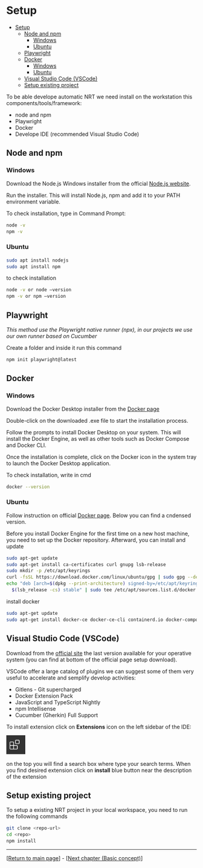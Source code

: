 # Setup

- [Setup](#setup)
  - [Node and npm](#node-and-npm)
    - [Windows](#windows)
    - [Ubuntu](#ubuntu)
  - [Playwright](#playwright)
  - [Docker](#docker)
    - [Windows](#windows-1)
    - [Ubuntu](#ubuntu-1)
  - [Visual Studio Code (VSCode)](#visual-studio-code-vscode)
  - [Setup existing project](#setup-existing-project)


To be able develope automatic NRT we need install on the workstation this components/tools/framework:

* node and npm
* Playwright
* Docker
* Develope IDE (recommended Visual Studio Code)

## Node and npm

### Windows

Download the Node.js Windows installer from the official [Node.js website](https://nodejs.org/en/download/).

Run the installer. This will install Node.js, npm and add it to your PATH environment variable.

To check installation, type in Command Prompt:
```sh
node -v
npm -v
```
### Ubuntu

```sh
sudo apt install nodejs
sudo apt install npm
```

to check installation

```sh
node -v or node –version
npm -v or npm –version
```

## Playwright
*This method use the Playwright native runner (npx), in our projects we use our own runner based on Cucumber*

Create a folder and inside it run this command

```sh
npm init playwright@latest
```

## Docker

### Windows

Download the Docker Desktop installer from the [Docker page](https://www.docker.com/products/docker-desktop)

Double-click on the downloaded .exe file to start the installation process.

Follow the prompts to install Docker Desktop on your system. This will install the Docker Engine, as well as other tools such as Docker Compose and Docker CLI.

Once the installation is complete, click on the Docker icon in the system tray to launch the Docker Desktop application.

To check installation, write in cmd

```sh
docker --version
```

### Ubuntu

Follow instruction on official [Docker page](https://docs.docker.com/engine/install/ubuntu/). Below you can find a cndensed version.

Before you install Docker Engine for the first time on a new host machine, you need to set up the Docker repository. Afterward, you can install and update 

```sh
sudo apt-get update
sudo apt-get install ca-certificates curl gnupg lsb-release
sudo mkdir -p /etc/apt/keyrings
curl -fsSL https://download.docker.com/linux/ubuntu/gpg | sudo gpg --dearmor -o /etc/apt/keyrings/docker.gpg
echo "deb [arch=$(dpkg --print-architecture) signed-by=/etc/apt/keyrings/docker.gpg] https://download.docker.com/linux/ubuntu \
  $(lsb_release -cs) stable" | sudo tee /etc/apt/sources.list.d/docker.list > /dev/null
```

install docker 

```sh
sudo apt-get update
sudo apt-get install docker-ce docker-ce-cli containerd.io docker-compose-plugin
```

## Visual Studio Code (VSCode)

Download from the [official site](https://code.visualstudio.com/) the last version available for your operative system (you can find at bottom of the official page setup download).

VSCode offer a large catalog of plugins we can suggest some of them very useful to accelerate and semplify develop activities:

* Gitlens - Git supercharged
* Docker Extension Pack
* JavaScript and TypeScript Nightly
* npm Intellisense
* Cucumber (Gherkin) Full Support

To install extension click on **Extensions** icon on the left sidebar of the IDE:

<img width="50" height="50" src="images/setup/vscode_extension.webp"></img>

on the top you will find a search box where type your search terms. When you find desired extension click on **install** blue button near the description of the extension

## Setup existing project

To setup a existing NRT project in your local workspace, you need to run the following commands

```sh
git clone <repo-url>
cd <repo>
npm install
```

---

[[Return to main page](./main-page-nrt.md)] - [[Next chapter (Basic concept)](./basic_concept.md)]